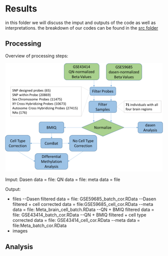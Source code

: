 
Results
========
in this folder we will discuss the imput and outputs of the code as well as interpretations. the breakdown of our codes can be found in the [src folder](https://github.com/STAT540-UBC/team_Methylhomies/tree/master/src/final_codes)

Processing
-------------

Overview of processing steps:

![](/Images/Pipeline_of_Methods.png)

Imput: 
Dasen data = file: 
QN data = file:
meta data = file

Output:
  - files
--Dasen filtered data = file: GSE59685_batch_cor.RData
--Dasen filtered + cell corrected data = file:GSE59685_cell_cor.RData
--meta data = file: Meta_brain_cell_batch.RData
--QN + BMIQ filtered data = file: GSE43414_batch_cor.RData
--QN + BMIQ filtered + cell type corrected data = file: GSE43414_cell_cor.RData
--meta data = file:Meta_batch_cor.RData
  - images

Analysis
--------


